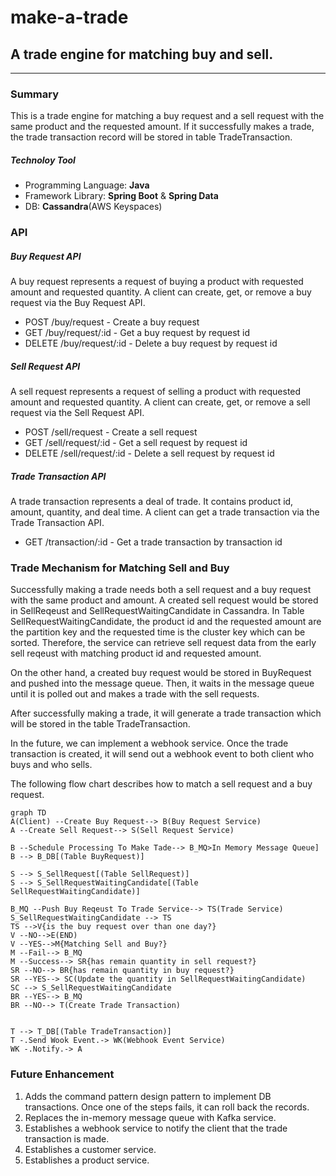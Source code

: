 # make-a-trade

## A trade engine for matching buy and sell.

---

### Summary

This is a trade engine for matching a buy request and a sell request with the same product and the requested amount. If it successfully makes a trade, the trade transaction record will be stored in table TradeTransaction.

##### Technoloy Tool

* Programming Language: **Java**
* Framework Library: **Spring Boot** & **Spring Data**
* DB: **Cassandra**(AWS Keyspaces)

### API

##### Buy Request API

A buy request represents a request of buying a product with requested amount and requested quantity. A client can create, get, or remove a buy request via the Buy Request API.

* POST /buy/request - Create a buy request
* GET /buy/request/:id - Get a buy request by request id
* DELETE /buy/request/:id - Delete a buy request by request id

##### Sell Request API

A sell request represents a request of selling a product with requested amount and requested quantity. A client can create, get, or remove a sell request via the Sell Request API.

* POST /sell/request - Create a sell request
* GET /sell/request/:id - Get a sell request by request id
* DELETE /sell/request/:id - Delete a sell request by request id

##### Trade Transaction API

A trade transaction represents a deal of trade. It contains product id, amount, quantity, and deal time. A client can get a trade transaction via the Trade Transaction API.

* GET /transaction/:id - Get a trade transaction by transaction id

### Trade Mechanism for Matching Sell and Buy

Successfully making a trade needs both a sell request and a buy request with the same product and amount. A created sell request would be stored in SellReqeust and SellRequestWaitingCandidate in Cassandra. In Table SellRequestWaitingCandidate, the product id and the requested amount are the partition key and the requested time is the cluster key which can be sorted. Therefore, the service can retrieve sell request data from the early sell reqeust with matching product id and requested amount.

On the other hand, a created buy request would be stored in BuyRequest and pushed into the message queue. Then, it waits in the message queue until it is polled out and makes a trade with the sell requests.

After successfully making a trade, it will generate a trade transaction which will be stored in the table TradeTransaction.

In the future, we can implement a webhook service. Once the trade transaction is created, it will send out a webhook event to both client who buys and who sells.

The following flow chart describes how to match a sell request and a buy request.

```mermaid
graph TD
A(Client) --Create Buy Request--> B(Buy Request Service)
A --Create Sell Request--> S(Sell Request Service)

B --Schedule Processing To Make Tade--> B_MQ>In Memory Message Queue]
B --> B_DB[(Table BuyRequest)]

S --> S_SellRequest[(Table SellRequest)]
S --> S_SellRequestWaitingCandidate[(Table SellRequestWaitingCandidate)]

B_MQ --Push Buy Reqeust To Trade Service--> TS(Trade Service)
S_SellRequestWaitingCandidate --> TS
TS -->V{is the buy request over than one day?}
V --NO-->E(END)
V --YES-->M{Matching Sell and Buy?}
M --Fail--> B_MQ 
M --Success--> SR{has remain quantity in sell request?}
SR --NO--> BR{has remain quantity in buy request?}
SR --YES--> SC(Update the quantity in SellRequestWaitingCandidate)
SC --> S_SellRequestWaitingCandidate
BR --YES--> B_MQ
BR --NO--> T(Create Trade Transaction)


T --> T_DB[(Table TradeTransaction)]
T -.Send Wook Event.-> WK(Webhook Event Service)
WK -.Notify.-> A
```

### Future Enhancement

1. Adds the command pattern design pattern to implement DB transactions. Once one of the steps fails, it can roll back the records.
2. Replaces the in-memory message queue with Kafka service.
3. Establishes a webhook service to notify the client that the trade transaction is made.
4. Establishes a customer service.
5. Establishes a product service.
